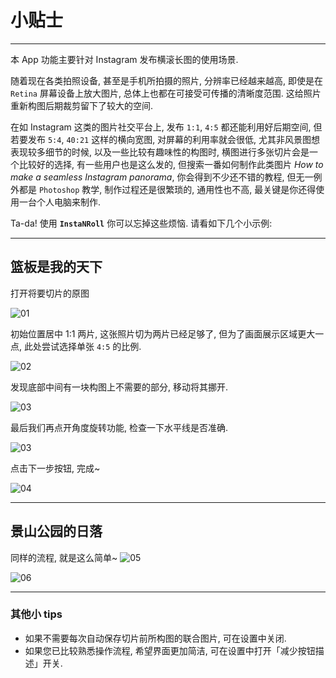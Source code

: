 # 小贴士

---

本 App 功能主要针对 Instagram 发布横滚长图的使用场景.

随着现在各类拍照设备, 甚至是手机所拍摄的照片, 分辨率已经越来越高, 即使是在 `Retina` 屏幕设备上放大图片, 总体上也都在可接受可传播的清晰度范围. 这给照片重新构图后期裁剪留下了较大的空间.

在如 Instagram 这类的图片社交平台上, 发布 `1:1`, `4:5` 都还能利用好后期空间, 但若要发布 `5:4`, `40:21` 这样的横向宽图, 对屏幕的利用率就会很低, 尤其非风景图想表现较多细节的时候, 以及一些比较有趣味性的构图时, 横图进行多张切片会是一个比较好的选择, 有一些用户也是这么发的, 但搜索一番如何制作此类图片 *How to make a seamless Instagram panorama*, 你会得到不少还不错的教程, 但无一例外都是 `Photoshop` 教学, 制作过程还是很繁琐的, 通用性也不高, 最关键是你还得使用一台个人电脑来制作.

Ta-da! 使用 **`InstaNRoll`** 你可以忘掉这些烦恼. 请看如下几个小示例:

--- 
## 篮板是我的天下
打开将要切片的原图

![01](https://gifshelf.github.io/ac_project/app/iOS/InstaNRoll/tips/tip_01/images/IMG_9385.jpg)

初始位置居中 1:1 两片, 这张照片切为两片已经足够了, 但为了画面展示区域更大一点, 此处尝试选择单张 `4:5` 的比例.

![02](https://gifshelf.github.io/ac_project/app/iOS/InstaNRoll/tips/tip_01/images/IMG_9393.jpg)

发现底部中间有一块构图上不需要的部分, 移动将其挪开.

![03](https://gifshelf.github.io/ac_project/app/iOS/InstaNRoll/tips/tip_01/images/IMG_9387.jpg)

最后我们再点开角度旋转功能, 检查一下水平线是否准确. 

![03](https://gifshelf.github.io/ac_project/app/iOS/InstaNRoll/tips/tip_01/images/IMG_9398.jpg)

点击下一步按钮, 完成~

![04](https://gifshelf.github.io/ac_project/app/iOS/InstaNRoll/tips/tip_01/images/IMB_A7uiS6.GIF)


--- 

## 景山公园的日落

同样的流程, 就是这么简单~ 
![05](https://gifshelf.github.io/ac_project/app/iOS/InstaNRoll/tips/tip_01/images/IMG_184.jpg)

![06](https://gifshelf.github.io/ac_project/app/iOS/InstaNRoll/tips/tip_01/images/IMB_keQWyv.GIF)

---

### 其他小 tips

- 如果不需要每次自动保存切片前所构图的联合图片, 可在设置中关闭.
- 如果您已比较熟悉操作流程, 希望界面更加简洁, 可在设置中打开「减少按钮描述」开关.



